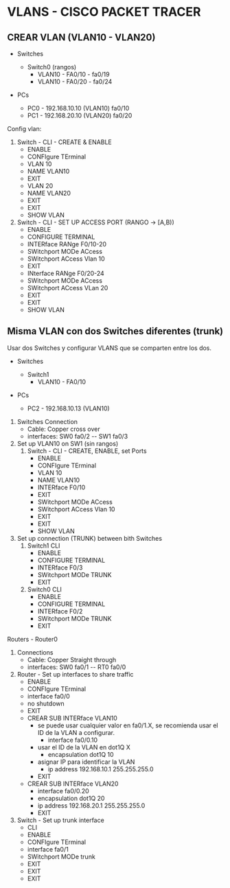 # VLANS - CISCO PACKET TRACER

## CREAR VLAN (VLAN10 - VLAN20)

- Switches
    - Switch0 (rangos)
        - VLAN10 - FA0/10 - fa0/19
        - VLAN10 - FA0/20 - fa0/24

- PCs
    - PC0 - 192.168.10.10 (VLAN10) fa0/10
    - PC1 - 192.168.20.10 (VLAN20) fa0/20

Config vlan:

1. Switch - CLI - CREATE & ENABLE
    - ENABLE
    - CONFIgure TErminal 
    - VLAN 10
    - NAME VLAN10
    - EXIT
    - VLAN 20
    - NAME VLAN20
    - EXIT
    - EXIT
    - SHOW VLAN
2. Switch - CLI - SET UP ACCESS PORT (RANGO -> [A,B))
    - ENABLE
    - CONFIGURE TERMINAL
    - INTERface RANge F0/10-20
    - SWitchport MODe ACcess
    - SWitchport ACcess Vlan 10
    - EXIT
    - INterface RANge F0/20-24
    - SWitchport MODe ACcess
    - SWitchport ACcess VLan 20
    - EXIT
    - EXIT
    - SHOW VLAN

## Misma VLAN con dos Switches diferentes (trunk)

Usar dos Switches y configurar VLANS que se comparten entre los dos.


- Switches
    - Switch1
        - VLAN10 - FA0/10

- PCs
    - PC2 - 192.168.10.13 (VLAN10)

1. Switches Connection
    - Cable: Copper cross over
    - interfaces: SW0 fa0/2 -- SW1 fa0/3
2. Set up VLAN10 on SW1 (sin rangos)
    1. Switch - CLI - CREATE, ENABLE, set Ports
        - ENABLE
        - CONFIgure TErminal 
        - VLAN 10
        - NAME VLAN10
        - INTERface F0/10
        - EXIT
        - SWitchport MODe ACcess
        - SWitchport ACcess Vlan 10
        - EXIT
        - EXIT
        - SHOW VLAN
3. Set up connection (TRUNK) between bith Switches
    1. Switch1 CLI
        - ENABLE
        - CONFIGURE TERMINAL
        - INTERface F0/3
        - SWitchport MODe TRUNK
        - EXIT
    2. Switch0 CLI
        - ENABLE
        - CONFIGURE TERMINAL
        - INTERface F0/2
        - SWitchport MODe TRUNK
        - EXIT

Routers
    - Router0 

1. Connections
    - Cable: Copper Straight through
    - interfaces: SW0 fa0/1 -- RT0 fa0/0
2. Router - Set up interfaces to share traffic
    - ENABLE
    - CONFIgure TErminal
    - interface fa0/0
    - no shutdown
    - EXIT
    - CREAR SUB INTERface VLAN10
        - se puede usar cualquier valor en fa0/1.X, se recomienda usar el ID de la VLAN a configurar.
            - interface fa0/0.10
        - usar el ID de la VLAN en dot1Q X
            - encapsulation dot1Q 10
        - asignar IP para identificar la VLAN
            - ip address 192.168.10.1 255.255.255.0
        - EXIT
    - CREAR SUB INTERface VLAN20
        - interface fa0/0.20
        - encapsulation dot1Q 20
        - ip address 192.168.20.1 255.255.255.0
        - EXIT
3. Switch - Set up trunk interface
    - CLI
    - ENABLE
    - CONFIgure TErminal
    - interface fa0/1
    - SWitchport MODe trunk
    - EXIT
    - EXIT
    - EXIT